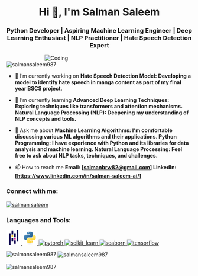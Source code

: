 <h1 align="center">Hi 👋, I'm Salman Saleem</h1>
<h3 align="center">Python Developer | Aspiring Machine Learning Engineer | Deep Learning Enthusiast | NLP Practitioner | Hate Speech Detection Expert</h3>
<img align="right" alt="Coding" width="400" src="https://cdn.dribbble.com/users/1162077/screenshots/3848914/programmer.gif"

<p align="left"> <img src="https://komarev.com/ghpvc/?username=salmansaleem987&label=Profile%20views&color=0e75b6&style=flat" alt="salmansaleem987" /> </p>

- 🔭 I’m currently working on **Hate Speech Detection Model: Developing a model to identify hate speech in manga content as part of my final year BSCS project.**

- 🌱 I’m currently learning **Advanced Deep Learning Techniques: Exploring techniques like transformers and attention mechanisms. Natural Language Processing (NLP): Deepening my understanding of NLP concepts and tools.**

- 💬 Ask me about **Machine Learning Algorithms: I'm comfortable discussing various ML algorithms and their applications. Python Programming: I have experience with Python and its libraries for data analysis and machine learning. Natural Language Processing: Feel free to ask about NLP tasks, techniques, and challenges.**

- 📫 How to reach me **Email: [salmanbrw82@gmail.com] LinkedIn: [https://www.linkedin.com/in/salman-saleem-ai/]**

<h3 align="left">Connect with me:</h3>
<p align="left">
<a href="https://linkedin.com/in/salman saleem" target="blank"><img align="center" src="https://raw.githubusercontent.com/rahuldkjain/github-profile-readme-generator/master/src/images/icons/Social/linked-in-alt.svg" alt="salman saleem" height="30" width="40" /></a>
</p>

<h3 align="left">Languages and Tools:</h3>
<p align="left"> <a href="https://pandas.pydata.org/" target="_blank" rel="noreferrer"> <img src="https://raw.githubusercontent.com/devicons/devicon/2ae2a900d2f041da66e950e4d48052658d850630/icons/pandas/pandas-original.svg" alt="pandas" width="40" height="40"/> </a> <a href="https://www.python.org" target="_blank" rel="noreferrer"> <img src="https://raw.githubusercontent.com/devicons/devicon/master/icons/python/python-original.svg" alt="python" width="40" height="40"/> </a> <a href="https://pytorch.org/" target="_blank" rel="noreferrer"> <img src="https://www.vectorlogo.zone/logos/pytorch/pytorch-icon.svg" alt="pytorch" width="40" height="40"/> </a> <a href="https://scikit-learn.org/" target="_blank" rel="noreferrer"> <img src="https://upload.wikimedia.org/wikipedia/commons/0/05/Scikit_learn_logo_small.svg" alt="scikit_learn" width="40" height="40"/> </a> <a href="https://seaborn.pydata.org/" target="_blank" rel="noreferrer"> <img src="https://seaborn.pydata.org/_images/logo-mark-lightbg.svg" alt="seaborn" width="40" height="40"/> </a> <a href="https://www.tensorflow.org" target="_blank" rel="noreferrer"> <img src="https://www.vectorlogo.zone/logos/tensorflow/tensorflow-icon.svg" alt="tensorflow" width="40" height="40"/> </a> </p>

<p><img align="left" src="https://github-readme-stats.vercel.app/api/top-langs?username=salmansaleem987&show_icons=true&locale=en&layout=compact" alt="salmansaleem987" /></p>

<p>&nbsp;<img align="center" src="https://github-readme-stats.vercel.app/api?username=salmansaleem987&show_icons=true&locale=en" alt="salmansaleem987" /></p>

<p><img align="center" src="https://github-readme-streak-stats.herokuapp.com/?user=salmansaleem987&" alt="salmansaleem987" /></p>
